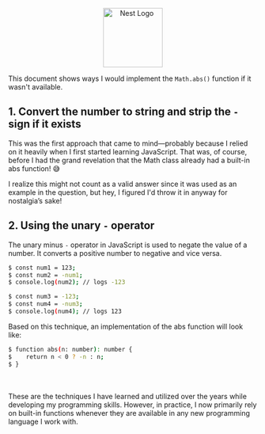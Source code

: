<p align="center">
  <a href="https://rhinoentertainmentgroup.com/" target="blank"><img src="https://rhinoentertainmentgroup.com/wp-content/uploads/2018/06/white-horizontal.png.webp" width="120" alt="Nest Logo" /></a>
</p> 

This document shows ways I would implement the `Math.abs()` function if it wasn't available.

## 1. Convert the number to string and strip the `-` sign if it exists

This was the first approach that came to mind—probably because I relied on it heavily when I first started learning
JavaScript. That was, of course, before I had the grand revelation that the Math class already had a built-in abs
function! 😅

I realize this might not count as a valid answer since it was used as an example in the question, but hey, I figured I'd
throw it in anyway for nostalgia’s sake!

## 2. Using the unary `-` operator

The unary minus `-` operator in JavaScript is used to negate the value of a number. It converts a positive number to
negative and vice versa. 

```bash
$ const num1 = 123;
$ const num2 = -num1;
$ console.log(num2); // logs -123

$ const num3 = -123;
$ const num4 = -num3;
$ console.log(num4); // logs 123
```

Based on this technique, an implementation of the abs function will look like:

```bash
$ function abs(n: number): number {
$    return n < 0 ? -n : n;
$ }
```
<br/>
<br/>
These are the techniques I have learned and utilized over the years while developing my programming skills. However, in
practice, I now primarily rely on built-in functions whenever they are available in any new programming language I work
with.




